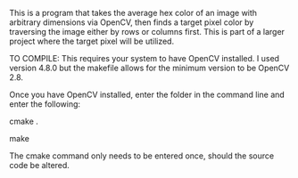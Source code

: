 This is a program that takes the average hex color of an image with arbitrary dimensions via OpenCV, then finds a target pixel color by traversing the image either by rows or columns first. This is part of a larger project where the target pixel will be utilized.


TO COMPILE:
This requires your system to have OpenCV installed. I used version 4.8.0 but the makefile allows for the minimum version to be OpenCV 2.8.

Once you have OpenCV installed, enter the folder in the command line and enter the following:

cmake .

make

The cmake command only needs to be entered once, should the source code be altered.
